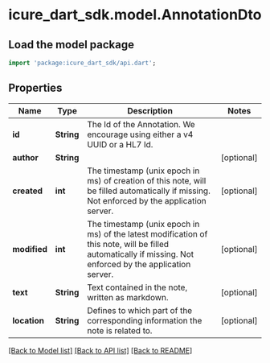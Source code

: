 # icure_dart_sdk.model.AnnotationDto

## Load the model package
```dart
import 'package:icure_dart_sdk/api.dart';
```

## Properties
Name | Type | Description | Notes
------------ | ------------- | ------------- | -------------
**id** | **String** | The Id of the Annotation. We encourage using either a v4 UUID or a HL7 Id. | 
**author** | **String** |  | [optional] 
**created** | **int** | The timestamp (unix epoch in ms) of creation of this note, will be filled automatically if missing. Not enforced by the application server. | [optional] 
**modified** | **int** | The timestamp (unix epoch in ms) of the latest modification of this note, will be filled automatically if missing. Not enforced by the application server. | [optional] 
**text** | **String** | Text contained in the note, written as markdown. | [optional] 
**location** | **String** | Defines to which part of the corresponding information the note is related to. | [optional] 

[[Back to Model list]](../README.md#documentation-for-models) [[Back to API list]](../README.md#documentation-for-api-endpoints) [[Back to README]](../README.md)



